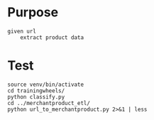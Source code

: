 # Purpose

```
given url
    extract product data
```

# Test

```
source venv/bin/activate
cd trainingwheels/
python classify.py
cd ../merchantproduct_etl/
python url_to_merchantproduct.py 2>&1 | less
```

